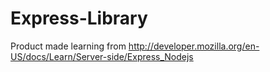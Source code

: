 # Express-Library
Product made learning from http://developer.mozilla.org/en-US/docs/Learn/Server-side/Express_Nodejs
